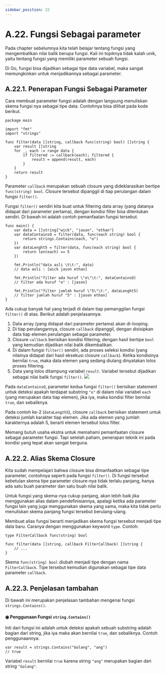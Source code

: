 ```yaml
---
sidebar_position: 22
---
```


# A.22. Fungsi Sebagai parameter


Pada chapter sebelumnya kita telah belajar tentang fungsi yang mengembalikan nilai balik berupa fungsi. Kali ini topiknya tidak kalah unik, yaitu tentang fungsi yang memiliki parameter sebuah fungsi.

Di Go, fungsi bisa dijadikan sebagai tipe data variabel, maka sangat memungkinkan untuk menjadikannya sebagai parameter.

## A.22.1. Penerapan Fungsi Sebagai Parameter

Cara membuat parameter fungsi adalah dengan langsung menuliskan skema fungsi nya sebagai tipe data. Contohnya bisa dilihat pada kode berikut.

```
package main

import "fmt"
import "strings"

func filter(data []string, callback func(string) bool) []string {
    var result []string
    for _, each := range data {
        if filtered := callback(each); filtered {
            result = append(result, each)
        }
    }
    return result
}
```

Parameter  `callback`  merupakan sebuah closure yang dideklarasikan bertipe  `func(string) bool`. Closure tersebut dipanggil di tiap perulangan dalam fungsi  `filter()`.

Fungsi  `filter()`  sendiri kita buat untuk filtering data array (yang datanya didapat dari parameter pertama), dengan kondisi filter bisa ditentukan sendiri. Di bawah ini adalah contoh pemanfaatan fungsi tersebut.

```
func main() {
    var data = []string{"wick", "jason", "ethan"}
    var dataContainsO = filter(data, func(each string) bool {
        return strings.Contains(each, "o")
    })
    var dataLenght5 = filter(data, func(each string) bool {
        return len(each) == 5
    })

    fmt.Println("data asli \t\t:", data)
    // data asli : [wick jason ethan]

    fmt.Println("filter ada huruf \"o\"\t:", dataContainsO)
    // filter ada huruf "o" : [jason]

    fmt.Println("filter jumlah huruf \"5\"\t:", dataLenght5)
    // filter jumlah huruf "5" : [jason ethan]
}
```
Ada cukup banyak hal yang terjadi di dalam tiap pemanggilan fungsi  `filter()`  di atas. Berikut adalah penjelasannya:

1.  Data array (yang didapat dari parameter pertama) akan di-looping.
2.  Di tiap perulangannya, closure  `callback`  dipanggil, dengan disisipkan data tiap elemen perulangan sebagai parameter.
3.  Closure  `callback`  berisikan kondisi filtering, dengan hasil bertipe  `bool`  yang kemudian dijadikan nilai balik dikembalikan.
4.  Di dalam fungsi  `filter()`  sendiri, ada proses seleksi kondisi (yang nilainya didapat dari hasil eksekusi closure  `callback`). Ketika kondisinya bernilai  `true`, maka data elemen yang sedang diulang dinyatakan lolos proses filtering.
5.  Data yang lolos ditampung variabel  `result`. Variabel tersebut dijadikan sebagai nilai balik fungsi  `filter()`.
**![](https://lh7-rt.googleusercontent.com/docsz/AD_4nXfk603mXMX6L74lBr2LljfIhh2v8C1b1spoXWPkvpY6P6VXfKibVuaVQ1zvnTq2bMyPE__67TbAUyosSKEzbj8SifIYBXqfnTst-IiGq4Y_ZQBzBohWDoRr9y1vVcgAHgXHD1YQEhwv55YswrkclVTyCdT3?key=d3s-vJLBsYtwvRvGfZhdnw)**

Pada  `dataContainsO`, parameter kedua fungsi  `filter()`  berisikan statement untuk deteksi apakah terdapat substring  `"o"`  di dalam nilai variabel  `each`  (yang merupakan data tiap elemen), jika iya, maka kondisi filter bernilai  `true`, dan sebaliknya.

Pada contoh ke-2 (`dataLength5`), closure  `callback`  berisikan statement untuk deteksi jumlah karakter tiap elemen. Jika ada elemen yang jumlah karakternya adalah 5, berarti elemen tersebut lolos filter.

Memang butuh usaha ekstra untuk memahami pemanfaatan closure sebagai parameter fungsi. Tapi setelah paham, penerapan teknik ini pada kondisi yang tepat akan sangat berguna.

## A.22.2. Alias Skema Closure

Kita sudah mempelajari bahwa closure bisa dimanfaatkan sebagai tipe parameter, contohnya seperti pada fungsi  `filter()`. Di fungsi tersebut kebetulan skema tipe parameter closure-nya tidak terlalu panjang, hanya ada satu buah parameter dan satu buah nilai balik.

Untuk fungsi yang skema-nya cukup panjang, akan lebih baik jika menggunakan alias dalam pendefinisiannya, apalagi ketika ada parameter fungsi lain yang juga menggunakan skema yang sama, maka kita tidak perlu menuliskan skema panjang fungsi tersebut berulang-ulang.

Membuat alias fungsi berarti menjadikan skema fungsi tersebut menjadi tipe data baru. Caranya dengan menggunakan keyword  `type`. Contoh:

```
type FilterCallback func(string) bool

func filter(data []string, callback FilterCallback) []string {
    // ...
}
```

Skema  `func(string) bool`  diubah menjadi tipe dengan nama  `FilterCallback`. Tipe tersebut kemudian digunakan sebagai tipe data parameter  `callback`.

## A.22.3. Penjelasan tambahan

Di bawah ini merupakan penjelasan tambahan mengenai fungsi  `strings.Contains()`.

#### ◉ Penggunaan Fungsi  `string.Contains()`

Inti dari fungsi ini adalah untuk deteksi apakah sebuah substring adalah bagian dari string, jika iya maka akan bernilai  `true`, dan sebaliknya. Contoh penggunaannya:

```
var result = strings.Contains("Golang", "ang")
// true
```

Variabel  `result`  bernilai  `true`  karena string  `"ang"`  merupakan bagian dari string  `"Golang"`.